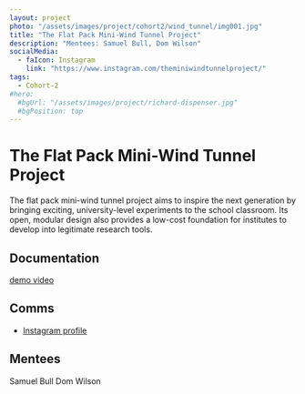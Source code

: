 ```yaml
---
layout: project
photo: "/assets/images/project/cohort2/wind_tunnel/img001.jpg"
title: "The Flat Pack Mini-Wind Tunnel Project"
description: "Mentees: Samuel Bull, Dom Wilson"
socialMedia:
  - faIcon: Instagram
    link: "https://www.instagram.com/theminiwindtunnelproject/"
tags:
  - Cohort-2
#hero:
  #bgUrl: "/assets/images/project/richard-dispenser.jpg"
  #bgPosition: top
---
```


# The Flat Pack Mini-Wind Tunnel Project

The flat pack mini-wind tunnel project aims to inspire the next generation by bringing exciting, university-level experiments to the school classroom. Its open, modular design also provides a low-cost foundation for institutes to develop into legitimate research tools.

## Documentation

[demo video](https://www.youtube.com/watch?v=0XW0-MNWmnE)

## Comms

- [Instagram profile](https://www.instagram.com/theminiwindtunnelproject/)


## Mentees
Samuel Bull
Dom Wilson
